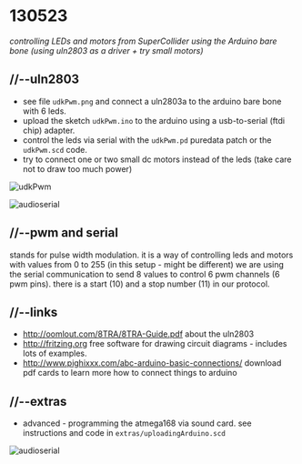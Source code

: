 130523
======

_controlling LEDs and motors from SuperCollider using the Arduino bare bone (using uln2803 as a driver + try small motors)_

//--uln2803
-----------------------
* see file `udkPwm.png` and connect a uln2803a to the arduino bare bone with 6 leds.
* upload the sketch `udkPwm.ino` to the arduino using a usb-to-serial (ftdi chip) adapter.
* control the leds via serial with the `udkPwm.pd` puredata patch or the `udkPwm.scd` code.
* try to connect one or two small dc motors instead of the leds (take care not to draw too much power)

![udkPwm](https://raw.github.com/redFrik/udk09-Bits_and_Pieces/master/udk130523/udkPwm.png)

![audioserial](https://raw.github.com/redFrik/udk09-Bits_and_Pieces/master/udk130523/extras/IMG_20130523_123834.jpg)

//--pwm and serial
------------------
stands for pulse width modulation. it is a way of controlling leds and motors with values from 0 to 255 (in this setup - might be different)
we are using the serial communication to send 8 values to control 6 pwm channels (6 pwm pins).  there is a start (10) and a stop number (11) in our protocol.

//--links
---------
* <http://oomlout.com/8TRA/8TRA-Guide.pdf> about the uln2803
* <http://fritzing.org> free software for drawing circuit diagrams - includes lots of examples.
* <http://www.pighixxx.com/abc-arduino-basic-connections/> download pdf cards to learn more how to connect things to arduino

//--extras
----------
* advanced - programming the atmega168 via sound card. see instructions and code in `extras/uploadingArduino.scd`

![audioserial](https://raw.github.com/redFrik/udk09-Bits_and_Pieces/master/udk130523/extras/IMG_20130523_102501.jpg)
